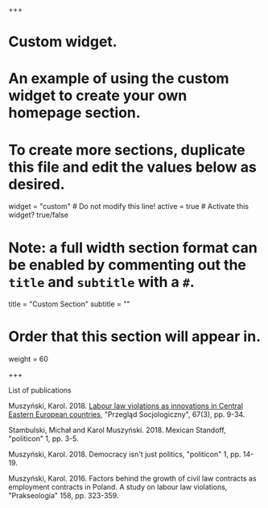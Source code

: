 +++
# Custom widget.
# An example of using the custom widget to create your own homepage section.
# To create more sections, duplicate this file and edit the values below as desired.
widget = "custom"  # Do not modify this line!
active = true  # Activate this widget? true/false

# Note: a full width section format can be enabled by commenting out the `title` and `subtitle` with a `#`.
title = "Custom Section"
subtitle = ""

# Order that this section will appear in.
weight = 60

+++

List of publications

Muszyński, Karol. 2018. <a href="http://cejsh.icm.edu.pl/cejsh/element/bwmeta1.element.desklight-b99ddde4-7e57-43d5-a650-24968ed8b482">Labour law violations as innovations in Central Eastern European countries</a>, "Przegląd Socjologiczny", 67(3), pp. 9-34.

Stambulski, Michał and Karol Muszyński. 2018. Mexican Standoff, "politicon" 1, pp. 3-5.

Muszyński, Karol. 2018. Democracy isn't just politics, "politicon" 1, pp. 14-19.

Muszyński, Karol. 2016. Factors behind the growth of civil law contracts as employment contracts in Poland. A study on labour law violations, "Prakseologia" 158, pp. 323-359.
